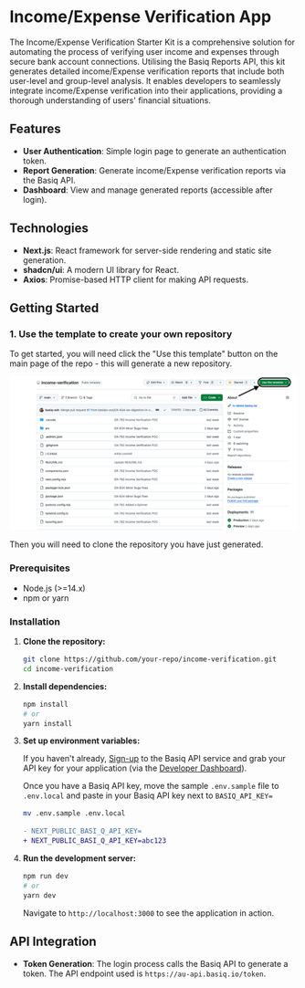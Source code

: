# Income/Expense Verification App

The Income/Expense Verification Starter Kit is a comprehensive solution for automating the process of verifying user income and expenses through secure bank account connections. Utilising the Basiq Reports API, this kit generates detailed income/Expense verification reports that include both user-level and group-level analysis. It enables developers to seamlessly integrate income/Expense verification into their applications, providing a thorough understanding of users' financial situations.

## Features

- **User Authentication**: Simple login page to generate an authentication token.
- **Report Generation**: Generate income/Expense verification reports via the Basiq API.
- **Dashboard**: View and manage generated reports (accessible after login).

## Technologies

- **Next.js**: React framework for server-side rendering and static site generation.
- **shadcn/ui**: A modern UI library for React.
- **Axios**: Promise-based HTTP client for making API requests.

## Getting Started

### 1. Use the template to create your own repository

To get started, you will need click the "Use this template" button on the main page of the repo - this will generate a new repository.

![template repository screenshot](src/docs/demo.png)

Then you will need to clone the repository you have just generated. 

### Prerequisites

- Node.js (>=14.x)
- npm or yarn

### Installation

1. **Clone the repository:**

    ```bash
    git clone https://github.com/your-repo/income-verification.git
    cd income-verification
    ```

2. **Install dependencies:**

    ```bash
    npm install
    # or
    yarn install
    ```

3. **Set up environment variables:**

    If you haven't already, [Sign-up](https://dashboard.basiq.io/login) to the Basiq API service and grab your API key for your application (via the [Developer Dashboard](https://dashboard.basiq.io/)).

    Once you have a Basiq API key, move the sample `.env.sample` file to `.env.local` and paste in your Basiq API key next to `BASIQ_API_KEY=`

    ```sh
    mv .env.sample .env.local
    ```

    ```diff
    - NEXT_PUBLIC_BASI_Q_API_KEY=
    + NEXT_PUBLIC_BASI_Q_API_KEY=abc123
    ```


4. **Run the development server:**

    ```bash
    npm run dev
    # or
    yarn dev
    ```

    Navigate to `http://localhost:3000` to see the application in action.

## API Integration

- **Token Generation**: The login process calls the Basiq API to generate a token. The API endpoint used is `https://au-api.basiq.io/token`.
